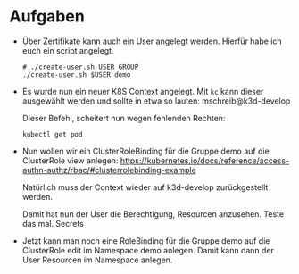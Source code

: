 # Aufgaben

* Über Zertifikate kann auch ein User angelegt werden. Hierfür habe ich euch ein script angelegt. 
    ```
    # ./create-user.sh USER GROUP
    ./create-user.sh $USER demo
    ```
* Es wurde nun ein neuer K8S Context angelegt. Mit `kc` kann dieser ausgewählt werden und sollte in etwa so lauten:
    mschreib@k3d-develop

    Dieser Befehl, scheitert nun wegen fehlenden Rechten:
    ```
    kubectl get pod
    ```
* Nun wollen wir ein ClusterRoleBinding für die Gruppe demo auf die ClusterRole view anlegen:
    https://kubernetes.io/docs/reference/access-authn-authz/rbac/#clusterrolebinding-example

    Natürlich muss der Context wieder auf k3d-develop zurückgestellt werden.

    Damit hat nun der User die Berechtigung, Resourcen anzusehen. Teste das mal. Secrets 

* Jetzt kann man noch eine RoleBinding für die Gruppe demo auf die ClusterRole edit im Namespace demo anlegen. Damit kann dann der User Resourcen im Namespace anlegen. 